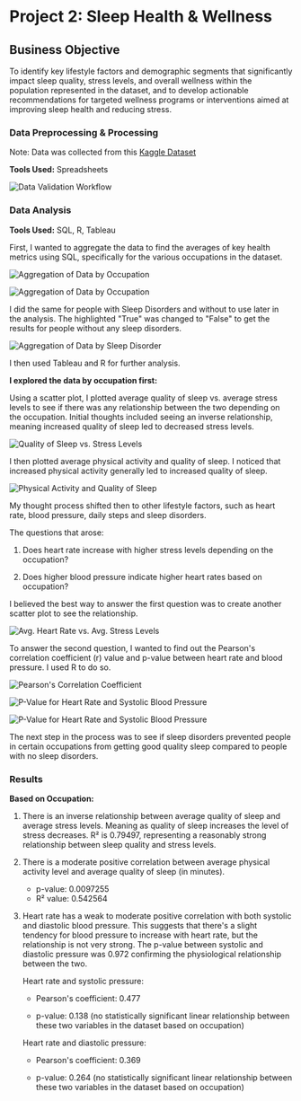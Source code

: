 # Project 2: Sleep Health & Wellness

## Business Objective

To identify key lifestyle factors and demographic segments that significantly impact sleep quality, stress levels, and overall wellness within the population represented in the dataset, and to develop actionable recommendations for targeted wellness programs or interventions aimed at improving sleep health and reducing stress.

### Data Preprocessing & Processing

Note: Data was collected from this [Kaggle Dataset](https://www.kaggle.com/datasets/uom190346a/sleep-health-and-lifestyle-dataset)

**Tools Used:** Spreadsheets

![Data Validation Workflow](images/cleaning_data_workflow.png)


### Data Analysis 

**Tools Used:** SQL, R, Tableau

First, I wanted to aggregate the data to find the averages of key health metrics using SQL, specifically for the various occupations in the dataset.  



![Aggregation of Data by Occupation](images/SQL_code/physical_activity_trends_by_occupation.PNG)



![Aggregation of Data by Occupation](images/SQL_code/physical_activity_trends_by_occupation_results.PNG)



I did the same for people with Sleep Disorders and without to use later in the analysis. The highlighted "True" was changed to "False" to get the results for people without any sleep disorders.



![Aggregation of Data by Sleep Disorder](images/SQL_code/sleep_disorder_aggregation.PNG)



I then used Tableau and R for further analysis. 


**I explored the data by occupation first:**


Using a scatter plot, I plotted average quality of sleep vs. average stress levels to see if there was any relationship between the two depending on the occupation. Initial thoughts included seeing an inverse relationship, meaning increased quality of sleep led to decreased stress levels. 

![Quality of Sleep vs. Stress Levels](images/avg_quality_of_sleep_v_avg_stress_levels.PNG)

I then plotted average physical activity and quality of sleep. I noticed that increased physical activity generally led to increased quality of sleep.

![Physical Activity and Quality of Sleep](images/physical_activity_vs_quality_of_sleep.PNG)


My thought process shifted then to other lifestyle factors, such as heart rate, blood pressure, daily steps and sleep disorders. 

The questions that arose:

1. Does heart rate increase with higher stress levels depending on the occupation?

2. Does higher blood pressure indicate higher heart rates based on occupation?


I believed the best way to answer the first question was to create another scatter plot to see the relationship.

![Avg. Heart Rate vs. Avg. Stress Levels](images/heart_rate_v_stress_levels.PNG)


To answer the second question, I wanted to find out the Pearson's correlation coefficient (r) value and p-value between heart rate and blood pressure. I used R to do so.

![Pearson's Correlation Coefficient](images/Rcode/r_coefficient_heart_rate_and_blood_pressure.PNG)


![P-Value for Heart Rate and Systolic Blood Pressure](images/Rcode/pvalue_systolic.PNG)


![P-Value for Heart Rate and Systolic Blood Pressure](images/Rcode/pvalue_diastolic.PNG)




The next step in the process was to see if sleep disorders prevented people in certain occupations from getting good quality sleep compared to people with no sleep disorders. 




### Results

**Based on Occupation:**

1. There is an inverse relationship between average quality of sleep and average stress levels. Meaning as quality of sleep increases the level of stress decreases. R² is 0.79497, representing a reasonably strong relationship between sleep quality and stress levels.

2. There is a moderate positive correlation between average physical activity level and average quality of sleep (in minutes).

    - p-value: 0.0097255
    - R² value: 0.542564
    

4. Heart rate has a weak to moderate positive correlation with both systolic and diastolic blood pressure. This suggests that there's a slight tendency for blood pressure to increase with heart rate, but the relationship is not very strong. The p-value between systolic and diastolic pressure was 0.972 confirming the physiological relationship between the two.

   Heart rate and systolic pressure:
   
    - Pearson's coefficient:  0.477
  
    - p-value: 0.138 (no statistically significant linear relationship between these two variables in the dataset based on occupation)
  
   Heart rate and diastolic pressure:

    - Pearson's coefficient: 0.369
  
    - p-value: 0.264 (no statistically significant linear relationship between these two variables in the dataset based on occupation)

   

   


 
